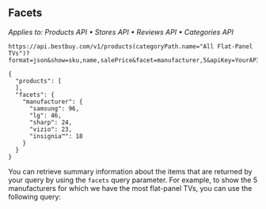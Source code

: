 ## Facets

*Applies to: Products API &#8226; Stores API &#8226; Reviews API &#8226; Categories API*

```text
https://api.bestbuy.com/v1/products(categoryPath.name="All Flat-Panel TVs")?format=json&show=sku,name,salePrice&facet=manufacturer,5&apiKey=YourAPIKey
```

```json-doc
{
  "products": [
  ],
  "facets": {
    "manufacturer": {
      "samsung": 96,
      "lg": 46,
      "sharp": 24,
      "vizio": 23,
      "insignia™": 18
    }
  }
}
```

You can retrieve summary information about the items that are returned by your query by using the `facets` query parameter. For example, to show the 5 manufacturers for which we have the most flat-panel TVs, you can use the following query: